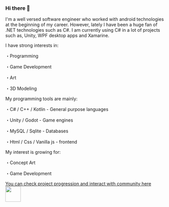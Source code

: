 ### Hi there 👋

I'm a well versed software engineer who worked with android technologies at the beginning of my career. However, lately I have been a huge fan of .NET technologies such as C#. I am currently using C# in a lot of projects such as, Unity, WPF desktop apps and Xamarine. 

I have strong interests in:

・Programming

・Game Development

・Art

・3D Modeling

My programming tools are mainly:

・C# / C++ / Kotlin - General purpose languages

・Unity / Godot - Game engines

・MySQL / Sqlite - Databases

・Html / Css / Vanilla js - frontend

My interest is growing for:

・Concept Art

・Game Development

<a href="https://discord.gg/W4Nj3uAjkF">
You can check project progression and interact with community here  <img src="https://www.net-aware.org.uk/siteassets/images-and-icons/application-icons/app-icons-discord.png?w=585&scale=down" width="48">
</a>


